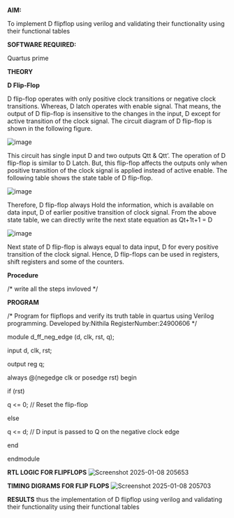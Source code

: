 

**AIM:**

To implement  D flipflop using verilog and validating their functionality using their functional tables

**SOFTWARE REQUIRED:**

Quartus prime

**THEORY**

**D Flip-Flop**

D flip-flop operates with only positive clock transitions or negative clock transitions. Whereas, D latch operates with enable signal. That means, the output of D flip-flop is insensitive to the changes in the input, D except for active transition of the clock signal. The circuit diagram of D flip-flop is shown in the following figure.

![image](https://github.com/naavaneetha/D-FLIPDLOP-NEGEDGE/assets/154305477/48c81fe8-bc3f-40e7-95e2-519fc155ad51)

This circuit has single input D and two outputs Qtt & Qtt’. The operation of D flip-flop is similar to D Latch. But, this flip-flop affects the outputs only when positive transition of the clock signal is applied instead of active enable. The following table shows the state table of D flip-flop.

![image](https://github.com/naavaneetha/D-FLIPDLOP-NEGEDGE/assets/154305477/e5f3fda7-68ec-4a3a-a0a4-cf6f9cc4ab55)

Therefore, D flip-flop always Hold the information, which is available on data input, D of earlier positive transition of clock signal. From the above state table, we can directly write the next state equation as Qt+1t+1 = D

![image](https://github.com/naavaneetha/D-FLIPDLOP-NEGEDGE/assets/154305477/8592c0d8-2917-4142-91b9-d6c30dd891d2)

Next state of D flip-flop is always equal to data input, D for every positive transition of the clock signal. Hence, D flip-flops can be used in registers, shift registers and some of the counters.

**Procedure**

/* write all the steps invloved */

**PROGRAM**

/* Program for flipflops and verify its truth table in quartus using Verilog programming. 
Developed by:Nithila
RegisterNumber:24900606
*/

module d_ff_neg_edge (d, clk, rst, q);

  input d, clk, rst;
  
  output reg q;

  
always @(negedge clk or posedge rst) begin

  if (rst)
  
  q <= 0; // Reset the flip-flop
  
  else
  
  q <= d; // D input is passed to Q on the negative clock edge
  
  end

endmodule


**RTL LOGIC FOR FLIPFLOPS**
![Screenshot 2025-01-08 205653](https://github.com/user-attachments/assets/4e6c0e61-6d2a-44af-a8c5-25226e601a84)


**TIMING DIGRAMS FOR FLIP FLOPS**
![Screenshot 2025-01-08 205703](https://github.com/user-attachments/assets/267a06b1-57bd-4964-a899-94156be363e3)


**RESULTS**
 thus the implementation of  D flipflop using verilog and validating their functionality using their functional tables
